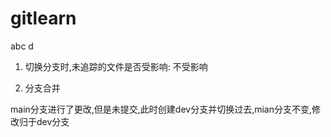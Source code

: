 # gitlearn

abc d

1. 切换分支时,未追踪的文件是否受影响: 不受影响

2. 分支合并

main分支进行了更改,但是未提交,此时创建dev分支并切换过去,mian分支不变,修改归于dev分支